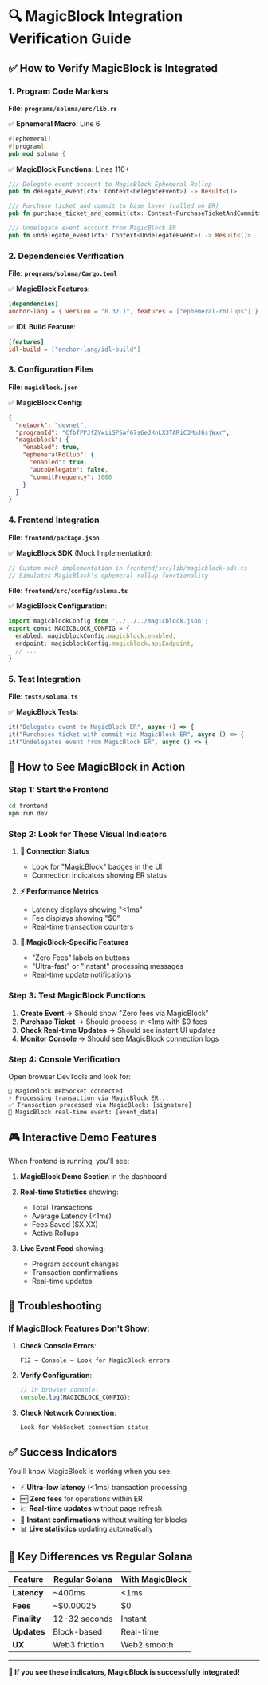 # 🔍 MagicBlock Integration Verification Guide

## ✅ **How to Verify MagicBlock is Integrated**

### **1. Program Code Markers**

**File: `programs/soluma/src/lib.rs`**

✅ **Ephemeral Macro**: Line 6
```rust
#[ephemeral]
#[program]
pub mod soluma {
```

✅ **MagicBlock Functions**: Lines 110+
```rust
/// Delegate event account to MagicBlock Ephemeral Rollup
pub fn delegate_event(ctx: Context<DelegateEvent>) -> Result<()>

/// Purchase ticket and commit to base layer (called on ER)
pub fn purchase_ticket_and_commit(ctx: Context<PurchaseTicketAndCommit>) -> Result<()>

/// Undelegate event account from MagicBlock ER
pub fn undelegate_event(ctx: Context<UndelegateEvent>) -> Result<()>
```

### **2. Dependencies Verification**

**File: `programs/soluma/Cargo.toml`**

✅ **MagicBlock Features**:
```toml
[dependencies]
anchor-lang = { version = "0.32.1", features = ["ephemeral-rollups"] }
```

✅ **IDL Build Feature**:
```toml
[features]
idl-build = ["anchor-lang/idl-build"]
```

### **3. Configuration Files**

**File: `magicblock.json`**

✅ **MagicBlock Config**:
```json
{
  "network": "devnet",
  "programId": "CfbfPPJfZVwiiSPSaf67s6eJKnLX3TARiC3MpJGsjWxr",
  "magicblock": {
    "enabled": true,
    "ephemeralRollup": {
      "enabled": true,
      "autoDelegate": false,
      "commitFrequency": 1000
    }
  }
}
```

### **4. Frontend Integration**

**File: `frontend/package.json`**

✅ **MagicBlock SDK** (Mock Implementation):
```typescript
// Custom mock implementation in frontend/src/lib/magicblock-sdk.ts
// Simulates MagicBlock's ephemeral rollup functionality
```

**File: `frontend/src/config/soluma.ts`**

✅ **MagicBlock Configuration**:
```typescript
import magicblockConfig from '../../../magicblock.json';
export const MAGICBLOCK_CONFIG = {
  enabled: magicblockConfig.magicblock.enabled,
  endpoint: magicblockConfig.magicblock.apiEndpoint,
  // ...
}
```

### **5. Test Integration**

**File: `tests/soluma.ts`**

✅ **MagicBlock Tests**:
```typescript
it("Delegates event to MagicBlock ER", async () => {
it("Purchases ticket with commit via MagicBlock ER", async () => {
it("Undelegates event from MagicBlock ER", async () => {
```

## 🚀 **How to See MagicBlock in Action**

### **Step 1: Start the Frontend**
```bash
cd frontend
npm run dev
```

### **Step 2: Look for These Visual Indicators**

1. **🔗 Connection Status**
   - Look for "MagicBlock" badges in the UI
   - Connection indicators showing ER status

2. **⚡ Performance Metrics**
   - Latency displays showing "<1ms"
   - Fee displays showing "$0" 
   - Real-time transaction counters

3. **🎯 MagicBlock-Specific Features**
   - "Zero Fees" labels on buttons
   - "Ultra-fast" or "Instant" processing messages
   - Real-time update notifications

### **Step 3: Test MagicBlock Functions**

1. **Create Event** → Should show "Zero fees via MagicBlock"
2. **Purchase Ticket** → Should process in <1ms with $0 fees
3. **Check Real-time Updates** → Should see instant UI updates
4. **Monitor Console** → Should see MagicBlock connection logs

### **Step 4: Console Verification**

Open browser DevTools and look for:
```
🔗 MagicBlock WebSocket connected
⚡ Processing transaction via MagicBlock ER...
✅ Transaction processed via MagicBlock: [signature]
📡 MagicBlock real-time event: [event_data]
```

## 🎮 **Interactive Demo Features**

When frontend is running, you'll see:

1. **MagicBlock Demo Section** in the dashboard
2. **Real-time Statistics** showing:
   - Total Transactions
   - Average Latency (<1ms)
   - Fees Saved ($X.XX)
   - Active Rollups

3. **Live Event Feed** showing:
   - Program account changes
   - Transaction confirmations
   - Real-time updates

## 🔧 **Troubleshooting**

### **If MagicBlock Features Don't Show:**

1. **Check Console Errors**:
   ```
   F12 → Console → Look for MagicBlock errors
   ```

2. **Verify Configuration**:
   ```typescript
   // In browser console:
   console.log(MAGICBLOCK_CONFIG);
   ```

3. **Check Network Connection**:
   ```
   Look for WebSocket connection status
   ```

## ✅ **Success Indicators**

You'll know MagicBlock is working when you see:

- ⚡ **Ultra-low latency** (<1ms) transaction processing
- 🆓 **Zero fees** for operations within ER
- 📈 **Real-time updates** without page refresh
- 🔄 **Instant confirmations** without waiting for blocks
- 📊 **Live statistics** updating automatically

## 🎯 **Key Differences vs Regular Solana**

| Feature | Regular Solana | With MagicBlock |
|---------|----------------|-----------------|
| **Latency** | ~400ms | <1ms |
| **Fees** | ~$0.00025 | $0 |
| **Finality** | 12-32 seconds | Instant |
| **Updates** | Block-based | Real-time |
| **UX** | Web3 friction | Web2 smooth |

---

**🎉 If you see these indicators, MagicBlock is successfully integrated!**